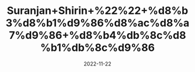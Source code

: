 ---
title: 'Suranjan+Shirin+%22%22+%d8%b3%d8%b1%d9%86%d8%ac%d8%a7%d9%86+%d8%b4%db%8c%d8%b1%db%8c%d9%86'
date: '2022-11-22' 
metatag: '' 
inventory: '0' 
draft: false 
# meta description 
shortDescripton: 'Colchicum+Sweet%22++Reduce+the+pain+and+inflammation+of+acute+gout%2c+arthritis+and+rheumatism.'
description: 'Herbs+%d8%ac%da%91%db%8c+%d8%a8%d9%88%d9%b9%db%8c'
longdescription: ''
tags: ''
brand: ''
subCategory: ''
unit: '10 gm-Pk'
sellCount: '0'
featured: True
# product Price
price: '30.0'
# Product Short Description
shortDescription: 'Colchicum+Sweet%22++Reduce+the+pain+and+inflammation+of+acute+gout%2c+arthritis+and+rheumatism.'
productID: 'E94D810F-0639-ED11-9968-005056B3A416'
type: 'products'
category: 'Herbs+%d8%ac%da%91%db%8c+%d8%a8%d9%88%d9%b9%db%8c' 
thumnailproduct: 'https://eraconnect.blob.core.windows.net/product-images/aminsaddiquidawakhana/26813fbb-054a-4dea-937c-cc0155938322.webp' 
images:
  - image: 'https://eraconnect.blob.core.windows.net/product-images/aminsaddiquidawakhana/26813fbb-054a-4dea-937c-cc0155938322.webp'  
Variants:
---